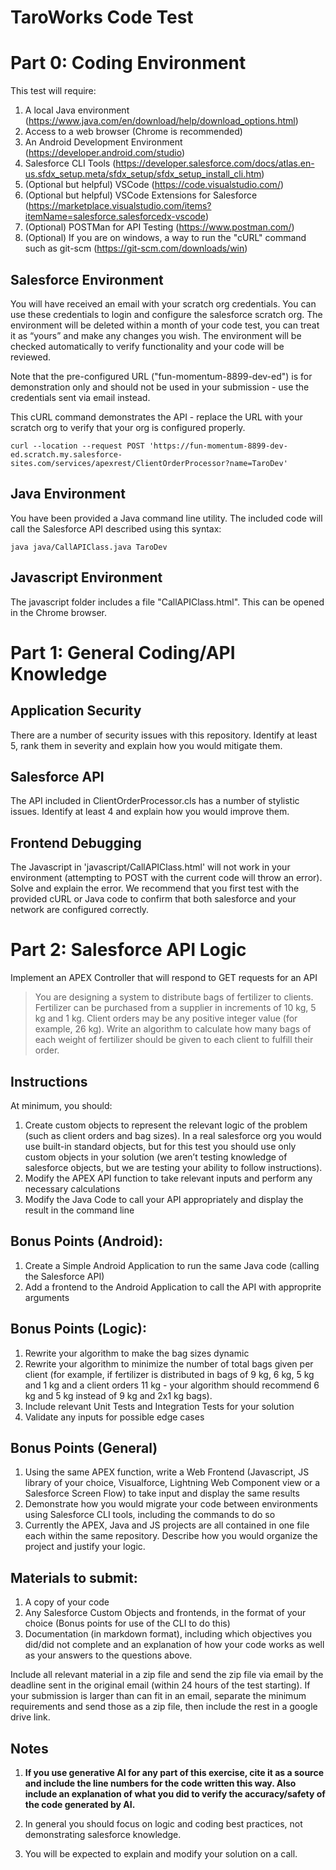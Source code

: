# TaroWorks Code Test

# Part 0: Coding Environment

This test will require:
1. A local Java environment (https://www.java.com/en/download/help/download_options.html)
2. Access to a web browser (Chrome is recommended)
3. An Android Development Environment (https://developer.android.com/studio)
4. Salesforce CLI Tools (https://developer.salesforce.com/docs/atlas.en-us.sfdx_setup.meta/sfdx_setup/sfdx_setup_install_cli.htm)
5. (Optional but helpful) VSCode (https://code.visualstudio.com/)
6. (Optional but helpful) VSCode Extensions for Salesforce (https://marketplace.visualstudio.com/items?itemName=salesforce.salesforcedx-vscode)
7. (Optional) POSTMan for API Testing  (https://www.postman.com/)
8. (Optional) If you are on windows, a way to run the "cURL" command such as git-scm (https://git-scm.com/downloads/win)

## Salesforce Environment

You will have received an email with your scratch org credentials. You can use these credentials to login and configure the salesforce scratch org. The environment will be deleted within a month of your code test, you can treat it as “yours” and make any changes you wish. The environment will be checked automatically to verify functionality and your code will be reviewed.

 Note that the pre-configured URL ("fun-momentum-8899-dev-ed") is for demonstration only and should not be used in your submission - use the credentials sent via email instead.

 This cURL command demonstrates the API - replace the URL with your scratch org to verify that your org is configured properly.

```
curl --location --request POST 'https://fun-momentum-8899-dev-ed.scratch.my.salesforce-sites.com/services/apexrest/ClientOrderProcessor?name=TaroDev'
```

## Java Environment

You have been provided a Java command line utility. The included code will call the Salesforce API described using this syntax:

```
java java/CallAPIClass.java TaroDev 
```

## Javascript Environment

The javascript folder includes a file "CallAPIClass.html". This can be opened in the Chrome browser.

# Part 1: General Coding/API Knowledge

## Application Security

There are a number of security issues with this repository. Identify at least 5, rank them in severity and explain how you would mitigate them.

## Salesforce API

The API included in ClientOrderProcessor.cls has a number of stylistic issues. Identify at least 4 and explain how you would improve them.

## Frontend Debugging

The Javascript in 'javascript/CallAPIClass.html' will not work in your environment (attempting to POST with the current code will throw an error). Solve and explain the error. 
We recommend that you first test with the provided cURL or Java code to confirm that both salesforce and your network are configured correctly.

# Part 2: Salesforce API Logic

Implement an APEX Controller that will respond to GET requests for an API

> You are designing a system to distribute bags of fertilizer to clients. Fertilizer can be purchased from a supplier in increments of 10 kg, 5 kg and 1 kg. Client orders may be any positive integer value (for example, 26 kg). Write an algorithm to calculate how many bags of each weight of fertilizer should be given to each client to fulfill their order.

## Instructions

At minimum, you should:
1. Create custom objects to represent the relevant logic of the problem (such as client orders and bag sizes). In a real salesforce org you would use built-in standard objects, but for this test you should use only custom objects in your solution (we aren’t testing knowledge of salesforce objects, but we are testing your ability to follow instructions).
2. Modify the APEX API function to take relevant inputs and perform any necessary calculations
3. Modify the Java Code to call your API appropriately and display the result in the command line

## Bonus Points (Android):
1. Create a Simple Android Application to run the same Java code (calling the Salesforce API)
2. Add a frontend to the Android Application to call the API with approprite arguments


## Bonus Points (Logic):
1. Rewrite your algorithm to make the bag sizes dynamic
2. Rewrite your algorithm to minimize the number of total bags given per client (for example, if fertilizer is distributed in bags of 9 kg, 6 kg, 5 kg and 1 kg and a client orders 11 kg - your algorithm should recommend 6 kg and 5 kg instead of 9 kg and 2x1 kg bags).
3. Include relevant Unit Tests and Integration Tests for your solution
4. Validate any inputs for possible edge cases

## Bonus Points (General)
1. Using the same APEX function, write a Web Frontend (Javascript, JS library of your choice, Visualforce, Lightning Web Component view or a Salesforce Screen Flow) to take input and display the same results
2. Demonstrate how you would migrate your code between environments using Salesforce CLI tools, including the commands to do so
3. Currently the APEX, Java and JS projects are all contained in one file each within the same repository. Describe how you would organize the project and justify your logic.

## Materials to submit:
1. A copy of your code 
2. Any Salesforce Custom Objects and frontends, in the format of your choice (Bonus points for use of the CLI to do this)
3. Documentation (in markdown format), including which objectives you did/did not complete and an explanation of how your code works as well as your answers to the questions above.

Include all relevant material in a zip file and send the zip file via email by the deadline sent in the original email (within 24 hours of the test starting). If your submission is larger than can fit in an email, separate the minimum requirements and send those as a zip file, then include the rest in a google drive link.

## Notes 
1. **If you use generative AI for any part of this exercise, cite it as a source and include the line numbers for the code written this way. Also include an explanation of what you did to verify the accuracy/safety of the code generated by AI.**

2. In general you should focus on logic and coding best practices, not demonstrating salesforce knowledge.
3. You will be expected to explain and modify your solution on a call.
